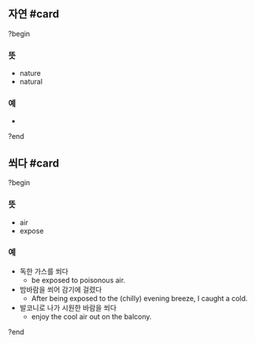 ## 자연 #card
?begin
### 뜻
- nature
- natural
### 예
-
<!--SR:!2025-08-11,26,272-->
?end


## 쐬다 #card
?begin
### 뜻
- air
- expose
### 예
- 독한 가스를 쐬다
	- be exposed to poisonous air.
- 밤바람을 쐬어 감기에 걸렸다
	- After being exposed to the (chilly) evening breeze, I caught a cold.
- 발코니로 나가 시원한 바람을 쐬다
	- enjoy the cool air out on the balcony.
<!--SR:!2025-08-31,88,270-->
?end

